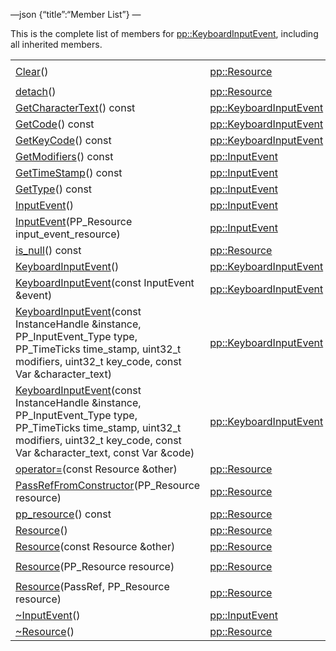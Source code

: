 —json {“title”:“Member List”} —

This is the complete list of members for <a href="/docs/native-client/pepper_beta/cpp/classpp_1_1_keyboard_input_event/" class="el">pp::KeyboardInputEvent</a>, including all inherited members.

<table><tbody><tr class="odd"><td><a href="/docs/native-client/pepper_beta/cpp/classpp_1_1_resource#ad4016f37d3022863ca0188acb26ac9c4" class="el">Clear</a>()</td><td><a href="/docs/native-client/pepper_beta/cpp/classpp_1_1_resource/" class="el">pp::Resource</a></td><td><code> [protected]</code></td></tr><tr class="even"><td><a href="/docs/native-client/pepper_beta/cpp/classpp_1_1_resource#a81b9246381bdddacca3ac25f6ded2bfd" class="el">detach</a>()</td><td><a href="/docs/native-client/pepper_beta/cpp/classpp_1_1_resource/" class="el">pp::Resource</a></td><td></td></tr><tr class="odd"><td><a href="/docs/native-client/pepper_beta/cpp/classpp_1_1_keyboard_input_event#a343bd835af56bd7875b0d82361680e4a" class="el">GetCharacterText</a>() const</td><td><a href="/docs/native-client/pepper_beta/cpp/classpp_1_1_keyboard_input_event/" class="el">pp::KeyboardInputEvent</a></td><td></td></tr><tr class="even"><td><a href="/docs/native-client/pepper_beta/cpp/classpp_1_1_keyboard_input_event#ad65274e6cb38165fa7bb5d03f2a76b93" class="el">GetCode</a>() const</td><td><a href="/docs/native-client/pepper_beta/cpp/classpp_1_1_keyboard_input_event/" class="el">pp::KeyboardInputEvent</a></td><td></td></tr><tr class="odd"><td><a href="/docs/native-client/pepper_beta/cpp/classpp_1_1_keyboard_input_event#a5d6c799091a2adce32d3e20fd1a63017" class="el">GetKeyCode</a>() const</td><td><a href="/docs/native-client/pepper_beta/cpp/classpp_1_1_keyboard_input_event/" class="el">pp::KeyboardInputEvent</a></td><td></td></tr><tr class="even"><td><a href="/docs/native-client/pepper_beta/cpp/classpp_1_1_input_event#a6f94a5cd8453f1b69e55aadde73354e7" class="el">GetModifiers</a>() const</td><td><a href="/docs/native-client/pepper_beta/cpp/classpp_1_1_input_event/" class="el">pp::InputEvent</a></td><td></td></tr><tr class="odd"><td><a href="/docs/native-client/pepper_beta/cpp/classpp_1_1_input_event#acc79ecdcf19f5b8a8a7268fc8ff51531" class="el">GetTimeStamp</a>() const</td><td><a href="/docs/native-client/pepper_beta/cpp/classpp_1_1_input_event/" class="el">pp::InputEvent</a></td><td></td></tr><tr class="even"><td><a href="/docs/native-client/pepper_beta/cpp/classpp_1_1_input_event#a73ca79c06ff9a39304e3b390090f03dc" class="el">GetType</a>() const</td><td><a href="/docs/native-client/pepper_beta/cpp/classpp_1_1_input_event/" class="el">pp::InputEvent</a></td><td></td></tr><tr class="odd"><td><a href="/docs/native-client/pepper_beta/cpp/classpp_1_1_input_event#ac7581e4321abe8de6f3b48d70f4aa65d" class="el">InputEvent</a>()</td><td><a href="/docs/native-client/pepper_beta/cpp/classpp_1_1_input_event/" class="el">pp::InputEvent</a></td><td></td></tr><tr class="even"><td><a href="/docs/native-client/pepper_beta/cpp/classpp_1_1_input_event#a1d4f7d3fb88de3cccc60ab26b92ccf23" class="el">InputEvent</a>(PP_Resource input_event_resource)</td><td><a href="/docs/native-client/pepper_beta/cpp/classpp_1_1_input_event/" class="el">pp::InputEvent</a></td><td><code> [explicit]</code></td></tr><tr class="odd"><td><a href="/docs/native-client/pepper_beta/cpp/classpp_1_1_resource#a859068e34cdc2dc0b78754c255323aa9" class="el">is_null</a>() const</td><td><a href="/docs/native-client/pepper_beta/cpp/classpp_1_1_resource/" class="el">pp::Resource</a></td><td><code> [inline]</code></td></tr><tr class="even"><td><a href="/docs/native-client/pepper_beta/cpp/classpp_1_1_keyboard_input_event#a07197d3bf22df18ab201dd593ec14b46" class="el">KeyboardInputEvent</a>()</td><td><a href="/docs/native-client/pepper_beta/cpp/classpp_1_1_keyboard_input_event/" class="el">pp::KeyboardInputEvent</a></td><td></td></tr><tr class="odd"><td><a href="/docs/native-client/pepper_beta/cpp/classpp_1_1_keyboard_input_event#ae0817f051306805db56dbbf837da57bb" class="el">KeyboardInputEvent</a>(const InputEvent &amp;event)</td><td><a href="/docs/native-client/pepper_beta/cpp/classpp_1_1_keyboard_input_event/" class="el">pp::KeyboardInputEvent</a></td><td><code> [explicit]</code></td></tr><tr class="even"><td><a href="/docs/native-client/pepper_beta/cpp/classpp_1_1_keyboard_input_event#a3adab90fc81122554ec878ab2fb8d506" class="el">KeyboardInputEvent</a>(const InstanceHandle &amp;instance, PP_InputEvent_Type type, PP_TimeTicks time_stamp, uint32_t modifiers, uint32_t key_code, const Var &amp;character_text)</td><td><a href="/docs/native-client/pepper_beta/cpp/classpp_1_1_keyboard_input_event/" class="el">pp::KeyboardInputEvent</a></td><td></td></tr><tr class="odd"><td><a href="/docs/native-client/pepper_beta/cpp/classpp_1_1_keyboard_input_event#a95f16a4bee09b84cb38614f457038dca" class="el">KeyboardInputEvent</a>(const InstanceHandle &amp;instance, PP_InputEvent_Type type, PP_TimeTicks time_stamp, uint32_t modifiers, uint32_t key_code, const Var &amp;character_text, const Var &amp;code)</td><td><a href="/docs/native-client/pepper_beta/cpp/classpp_1_1_keyboard_input_event/" class="el">pp::KeyboardInputEvent</a></td><td></td></tr><tr class="even"><td><a href="/docs/native-client/pepper_beta/cpp/classpp_1_1_resource#aaf808a98bdaa7998d82e19514aa87423" class="el">operator=</a>(const Resource &amp;other)</td><td><a href="/docs/native-client/pepper_beta/cpp/classpp_1_1_resource/" class="el">pp::Resource</a></td><td></td></tr><tr class="odd"><td><a href="/docs/native-client/pepper_beta/cpp/classpp_1_1_resource#a3eda014529127a818df8d5bb5ec2fdf0" class="el">PassRefFromConstructor</a>(PP_Resource resource)</td><td><a href="/docs/native-client/pepper_beta/cpp/classpp_1_1_resource/" class="el">pp::Resource</a></td><td><code> [protected]</code></td></tr><tr class="even"><td><a href="/docs/native-client/pepper_beta/cpp/classpp_1_1_resource#a46a6123de0b007ad3fcb6f666534ccb4" class="el">pp_resource</a>() const</td><td><a href="/docs/native-client/pepper_beta/cpp/classpp_1_1_resource/" class="el">pp::Resource</a></td><td><code> [inline]</code></td></tr><tr class="odd"><td><a href="/docs/native-client/pepper_beta/cpp/classpp_1_1_resource#a56679e93a58101c8dce5dc510811a094" class="el">Resource</a>()</td><td><a href="/docs/native-client/pepper_beta/cpp/classpp_1_1_resource/" class="el">pp::Resource</a></td><td></td></tr><tr class="even"><td><a href="/docs/native-client/pepper_beta/cpp/classpp_1_1_resource#ab0f664099ca06367180f220ea7e0b831" class="el">Resource</a>(const Resource &amp;other)</td><td><a href="/docs/native-client/pepper_beta/cpp/classpp_1_1_resource/" class="el">pp::Resource</a></td><td></td></tr><tr class="odd"><td><a href="/docs/native-client/pepper_beta/cpp/classpp_1_1_resource#a555de93fdf4793f7db1183bf71d20580" class="el">Resource</a>(PP_Resource resource)</td><td><a href="/docs/native-client/pepper_beta/cpp/classpp_1_1_resource/" class="el">pp::Resource</a></td><td><code> [explicit, protected]</code></td></tr><tr class="even"><td><a href="/docs/native-client/pepper_beta/cpp/classpp_1_1_resource#a907d3d6b7e292587c8cb9ff30d0a418d" class="el">Resource</a>(PassRef, PP_Resource resource)</td><td><a href="/docs/native-client/pepper_beta/cpp/classpp_1_1_resource/" class="el">pp::Resource</a></td><td><code> [protected]</code></td></tr><tr class="odd"><td><a href="/docs/native-client/pepper_beta/cpp/classpp_1_1_input_event#a2492183af4fecec44a423a5b7eae6faf" class="el">~InputEvent</a>()</td><td><a href="/docs/native-client/pepper_beta/cpp/classpp_1_1_input_event/" class="el">pp::InputEvent</a></td><td></td></tr><tr class="even"><td><a href="/docs/native-client/pepper_beta/cpp/classpp_1_1_resource#a081165265e2bd8217eaa2be2aeeb3aa3" class="el">~Resource</a>()</td><td><a href="/docs/native-client/pepper_beta/cpp/classpp_1_1_resource/" class="el">pp::Resource</a></td><td><code> [virtual]</code></td></tr></tbody></table>
